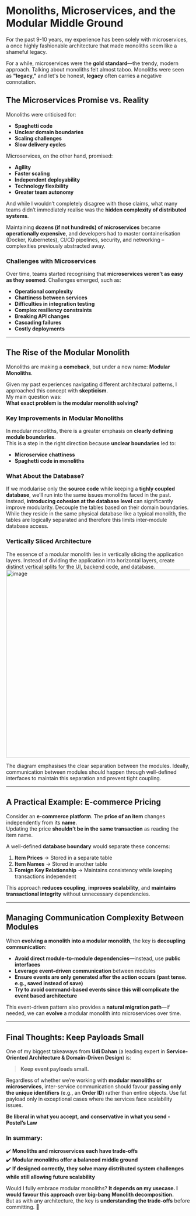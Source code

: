 # **Monoliths, Microservices, and the Modular Middle Ground**

For the past 9-10 years, my experience has been solely with microservices, a once highly fashionable architecture that made monoliths seem like a shameful legacy. 

For a while, microservices were the **gold standard**—the trendy, modern approach. Talking about monoliths felt almost taboo. Monoliths were seen as **"legacy,"** and let's be honest, **legacy** often carries a negative connotation.  

## **The Microservices Promise vs. Reality**  

Monoliths were criticised for:  
- **Spaghetti code**  
- **Unclear domain boundaries**  
- **Scaling challenges**  
- **Slow delivery cycles**  

Microservices, on the other hand, promised:  
- **Agility**  
- **Faster scaling**  
- **Independent deployability**  
- **Technology flexibility**  
- **Greater team autonomy**

And while I wouldn’t completely disagree with those claims, what many teams didn’t immediately realise was the **hidden complexity of distributed systems**.  

Maintaining **dozens (if not hundreds) of microservices** became **operationally expensive**, and developers had to master containerisation (Docker, Kubernetes), CI/CD pipelines, security, and networking – complexities previously abstracted away. 

### **Challenges with Microservices**  

Over time, teams started recognising that **microservices weren’t as easy as they seemed**. Challenges emerged, such as:  
- **Operational complexity**  
- **Chattiness between services**  
- **Difficulties in integration testing**  
- **Complex resiliency constraints**  
- **Breaking API changes**  
- **Cascading failures**  
- **Costly deployments**  

---

## **The Rise of the Modular Monolith**  

Monoliths are making a **comeback**, but under a new name: **Modular Monoliths**.  

Given my past experiences navigating different architectural patterns, I approached this concept with **skepticism**.  
My main question was:  
**What exact problem is the modular monolith solving?**  

### **Key Improvements in Modular Monoliths**
In modular monoliths, there is a greater emphasis on **clearly defining module boundaries**.  
This is a step in the right direction because **unclear boundaries** led to:
- **Microservice chattiness**  
- **Spaghetti code in monoliths**  

### **What About the Database?**
If we modularise only the **source code** while keeping a **tighly coupled database**, we’ll run into the same issues monoliths faced in the past.  
Instead, **introducing cohesion at the database level** can significantly improve modularity. Decouple the tables based on their domain boundaries. While they reside in the same physical database like a typical monolith, the tables are logically separated and therefore this limits inter-module database access.

### **Vertically Sliced Architecture**

The essence of a modular monolith lies in vertically slicing the application layers. Instead of dividing the application into horizontal layers, create distinct vertical splits for the UI, backend code, and database.
<img width="513" alt="image" src="https://github.com/user-attachments/assets/f1d66e9f-b63a-4fd9-aec0-38f47685d7d1" />

The diagram emphasises the clear separation between the modules. Ideally, communication between modules should happen through well-defined interfaces to maintain this separation and prevent tight coupling.

---

## **A Practical Example: E-commerce Pricing**  

Consider an **e-commerce platform**. The **price of an item** changes independently from its **name**.  
Updating the price **shouldn’t be in the same transaction** as reading the item name.  

A well-defined **database boundary** would separate these concerns:  
1. **Item Prices** → Stored in a separate table  
2. **Item Names** → Stored in another table  
3. **Foreign Key Relationship** → Maintains consistency while keeping transactions independent  

This approach **reduces coupling**, **improves scalability**, and **maintains transactional integrity** without unnecessary dependencies.  

---

## **Managing Communication Complexity Between Modules**  

When **evolving a monolith into a modular monolith**, the key is **decoupling communication**:  
- **Avoid direct module-to-module dependencies**—instead, use **public interfaces**  
- **Leverage event-driven communication** between modules  
- **Ensure events are only generated after the action occurs (past tense. e.g., saved instead of save)**  
- **Try to avoid command-based events since this will complicate the event based architecture**  

This event-driven pattern also provides a **natural migration path**—if needed, we can **evolve** a modular monolith into microservices over time.  

---

## **Final Thoughts: Keep Payloads Small**  

One of my biggest takeaways from **Udi Dahan** (a leading expert in **Service-Oriented Architecture & Domain-Driven Design**) is:  

> **Keep event payloads small.**  

Regardless of whether we’re working with **modular monoliths or microservices**, inter-service communication should favour **passing only the unique identifiers** (e.g., an **Order ID**) rather than entire objects. Use fat payload only in exceptional cases where the services face scalability issues.

**Be liberal in what you accept, and conservative in what you send - Postel’s Law**

### **In summary:**  
✔️ **Monoliths and microservices each have trade-offs**  
✔️ **Modular monoliths offer a balanced middle ground**  
✔️ **If designed correctly, they solve many distributed system challenges while still allowing future scalability**  

Would I fully embrace modular monoliths? **It depends on my usecase. I would favour this approach over big-bang Monolith decomposition.**  
But as with any architecture, the key is **understanding the trade-offs** before committing. 🚀  
